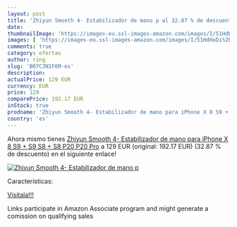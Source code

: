 ```yaml
---
layout: post
title: 'Zhiyun Smooth 4- Estabilizador de mano p al 32.87 % de descuento'
date: 
thumbnailImage: 'https://images-eu.ssl-images-amazon.com/images/I/51HdHoDi%2BIL._SL200_.jpg'
images: [ 'https://images-eu.ssl-images-amazon.com/images/I/51HdHoDi%2BIL._SL200_.jpg' ]
comments: true
category: ofertas
author: ring
slug: 'B07C3N1F6M-es'
description:
actualPrice: 129 EUR
currency: EUR
price: 129
comparePrice: 192.17 EUR
inStock: true
prodname: 'Zhiyun Smooth 4- Estabilizador de mano para iPhone X 8 S9 + S9 S8 + S8 P20 P20 Pro'
country: 'es'
---
```


Ahora mismo tienes [Zhiyun Smooth 4- Estabilizador de mano para iPhone X 8 S9 + S9 S8 + S8 P20 P20 Pro](https://www.amazon.es/dp/B07C3N1F6M/?tag=tolees-21) a 129 EUR (original: 192.17 EUR) (32.87 %  de descuento) en el siguiente enlace!

[![Zhiyun Smooth 4- Estabilizador de mano p](https://images-eu.ssl-images-amazon.com/images/I/51HdHoDi%2BIL._SL200_.jpg)](https://www.amazon.es/dp/B07C3N1F6M/?tag=tolees-21)

Características:


[Visítala!!!](https://www.amazon.es/dp/B07C3N1F6M/?tag=tolees-21)

Links participate in Amazon Associate program and might generate a comission on qualifying sales
